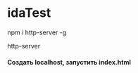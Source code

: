 # idaTest
<p>npm i http-server -g </P>
<p>http-server</p>
<h4>Создать localhost, запустить index.html</h4>
